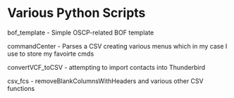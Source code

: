 # Various Python Scripts
bof_template - Simple OSCP-related BOF template 

commandCenter - Parses a CSV creating various menus which in my case I use to store my favoirte cmds

convertVCF_toCSV - attempting to import contacts into Thunderbird

csv_fcs - removeBlankColumnsWithHeaders and various other CSV functions
